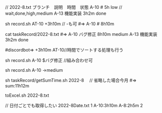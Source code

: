 // 2022-8.txt
ブランチ　説明　時間　状態
A-10 # 5h low // wait,done,high,medium
A-13 機能実装 3h2m done

sh record.sh AT-10 +3h10m // -も可
#=> A-10 # 8h10m

cat taskRecord/2022-8.txt
#=>
A-10 バグ修正 8h10m medium
A-13 機能実装 3h2m done

#discordbot=> +3h10m AT-10//時間でソートする処理も行う

sh record.sh A-10 $バグ修正 //組み合わせ可

sh record.sh A-10 ->medium

sh taskRecord/getSumTime.sh 2022-8 　// 省略した場合今月
#=> sum:11h12m

toExcel.sh 2022-8.txt

// 日付ごとでも取得したい
2022-8Date.txt
1 A-10:3h10m A-8:2h5m
2
